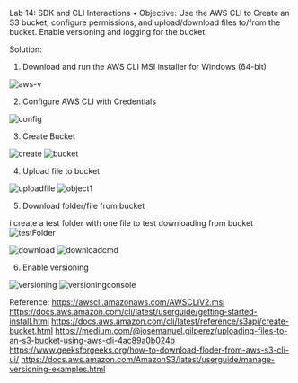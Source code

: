 Lab 14: SDK and CLI Interactions
• Objective: Use the AWS CLI to Create an S3 bucket, configure permissions, and upload/download files to/from the bucket.
Enable versioning and logging for the bucket.

Solution:

1. Download and run the AWS CLI MSI installer for Windows (64-bit)

![aws-v](https://github.com/user-attachments/assets/9cdaddaf-e484-49e4-b7d2-1de4485a114c)

2. Configure AWS CLI with Credentials

![config](https://github.com/user-attachments/assets/c33fbeb1-eba3-404f-9af9-837ed3573f99)

3. Create Bucket

![create](https://github.com/user-attachments/assets/2a1e3b4d-874a-4b84-948f-71f1b5230783)
![bucket](https://github.com/user-attachments/assets/00f9cf28-45b7-4472-a6fc-a8a6dc450125)


4. Upload file to bucket

![uploadfile](https://github.com/user-attachments/assets/78f11580-98db-44bd-bbe9-a6ab61e93713)
![object1](https://github.com/user-attachments/assets/99842a75-5bb1-47f1-ae8f-0b822d0ec24c)


5. Download folder/file from bucket

i create a test folder with one file to test downloading from bucket
![testFolder](https://github.com/user-attachments/assets/49d9a09a-901e-48dd-9e31-53b1006d5eac)

![download](https://github.com/user-attachments/assets/d674ebda-07ac-481b-9982-1ef7060a178e)
![downloadcmd](https://github.com/user-attachments/assets/4c1f3b4f-7c44-490a-844a-de46aa4d0324)


6. Enable versioning

![versioning](https://github.com/user-attachments/assets/772ad20e-8bf9-4b22-b3c7-25299c82f5c4)
![versioningconsole](https://github.com/user-attachments/assets/e49ab3eb-ded6-4a54-af2c-a467fe803c8c)









Reference:
https://awscli.amazonaws.com/AWSCLIV2.msi
https://docs.aws.amazon.com/cli/latest/userguide/getting-started-install.html
https://docs.aws.amazon.com/cli/latest/reference/s3api/create-bucket.html
https://medium.com/@josemanuel.gilperez/uploading-files-to-an-s3-bucket-using-aws-cli-4ac89a0b024b
https://www.geeksforgeeks.org/how-to-download-floder-from-aws-s3-cli-ui/
https://docs.aws.amazon.com/AmazonS3/latest/userguide/manage-versioning-examples.html
